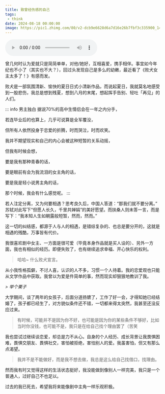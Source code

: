 ```yaml
---
title: 致曾经伤感的自己
tags:
 - think
date: 2024-08-18 00:00:00
image: https://pic1.zhimg.com/80/v2-dcb9e6628d6a7d16e26b7fbf3c335900_1440w.webp?source=1def8aca
---
```


<div class="flex-center my-48px">
  <audio controls src="/songs/homesick.mp3" autoplay />
</div>

曾几何时认为爱就只是简简单单，对他/她好，互相喜爱，携手相伴。事宜如今年纪也不小了（其实也不大？），回过头发现自己是多么的幼嫩，最近看了《败犬女主太多了！》有感而发。

败犬是一部氛围清新、愉快的夏日日式小清新作品，而说起夏日，我就莫名地感受到一股悲伤，我总是想到残夏，想到八月的末尾，想起挥手告别、轻吐「再见」的人们。

::: info 男主独白
据说70%的高中生情侣会在一年之内分手，

若连毕业后的也算上，几乎可说算是全军覆没，

但所有人依然投身于恋爱的折腾，时而哭泣，时而欢笑。

我并不期望现实和自己的内心会被这种短暂的关系动摇，

但我有时候会想，

要是我有那种青春的话，

要是眼前有会为我流泪的女主角的话，

要是我是轻小说男主角的话，

那个时候，我会有什么感觉呢。
:::

<!-- more -->

若人注定分离，又为何要相遇？思考良久后，中国人答道：“那我们就不要分离。” 苏轼对此写下“但愿人长久，千里共婵娟”的美好愿望。而扶桑人则未答一言，而是写下：“我本知人生如朝露般短暂，然而，然而。”

这一切的纠结感，都源于人与人的相遇，是错综复杂的、也总是要分开的，这就是相遇的残酷，万事皆有代价。

我很喜欢剧中女主、一方面是很可爱（毕竟本身作品就是买人设的）、另外一方面，我也有相似的经历。即便失败了，也有继续追求幸福、开心快乐的权利。

> 哈哈~ 什么败犬宣言。

<div class="border-t" />

从小我性格孤僻，不讨人喜，认识的人不多，习惯一个人待着。我的恋爱观也只能从文学作品中获取。我曾以为爱是件简单的事，然而现实却狠狠地教训了我。

*> 举个栗子*

大学期间，谈了两年的女孩子，<!-- 一直没能确认关系。 -->后面分道扬镳了，工作了好一会，才得知她已经结婚了，孩子都已经生了，对方貌似条件还不错，一切都来得太突然，我甚至还没反应过来。<!-- 此外, ···类似经历还有 n 个。 -->

> 有时候，可能并不是因为你不好，也可能是因为你的某些条件不够好，比如当时你没钱，也可能不是，我只是在给自己找个理由罢了（苦笑

我也尝试过继续谈恋爱，却总是力不从心。自身的个人经历、成长背景让我畏惧困难，畏惧交朋友、畏惧社交，害怕被拒绝，害怕别人的爱。我虽害怕，但又有那么点渴望。

> 我并不是不能做好，而是我不想去做，我总是这么给自己找借口，找理由。

然而我有时又觉得这样的生活状态挺好，我没能做到像别人一样完美，我只是一个普通人，过好自己不也足以。

<div class="flex-center">
  <hairy-image class="max-w-780px" src="https://picx.zhimg.com/80/v2-dd4a4875a327eb7060bc1ab19f27839c_1440w.webp?source=1def8aca" />
</div>

过去的我已死去，希望我将来能像剧中主角一样乐观积极。
